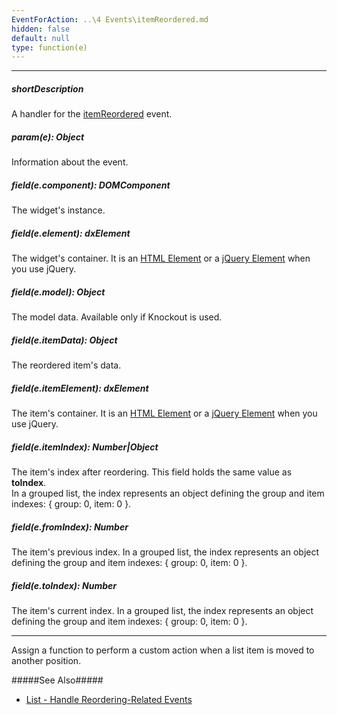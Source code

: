 ```yaml
---
EventForAction: ..\4 Events\itemReordered.md
hidden: false
default: null
type: function(e)
---
```

---
##### shortDescription
A handler for the [itemReordered](/api-reference/10%20UI%20Widgets/dxList/4%20Events/itemReordered.md '/Documentation/ApiReference/UI_Widgets/dxList/Events/#itemReordered') event.

##### param(e): Object
Information about the event.

##### field(e.component): DOMComponent
The widget's instance.

##### field(e.element): dxElement
The widget's container. It is an [HTML Element](https://developer.mozilla.org/en-US/docs/Web/API/HTMLElement) or a [jQuery Element](https://api.jquery.com/Types/#jQuery) when you use jQuery.

##### field(e.model): Object
The model data. Available only if Knockout is used.

##### field(e.itemData): Object
The reordered item's data.

##### field(e.itemElement): dxElement
The item's container. It is an [HTML Element](https://developer.mozilla.org/en-US/docs/Web/API/HTMLElement) or a [jQuery Element](https://api.jquery.com/Types/#jQuery) when you use jQuery.

##### field(e.itemIndex): Number|Object
The item's index after reordering. This field holds the same value as **toIndex**.      
In a grouped list, the index represents an object defining the group and item indexes: { group: 0, item: 0 }.

##### field(e.fromIndex): Number
The item's previous index. In a grouped list, the index represents an object defining the group and item indexes: { group: 0, item: 0 }.

##### field(e.toIndex): Number
The item's current index. In a grouped list, the index represents an object defining the group and item indexes: { group: 0, item: 0 }.

---
Assign a function to perform a custom action when a list item is moved to another position.

#####See Also#####
- [List - Handle Reordering-Related Events](/concepts/05%20Widgets/List/30%20Item%20Reordering/10%20Events.md '/Documentation/Guide/Widgets/List/Item_Reordering/#Events')